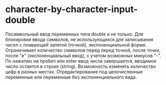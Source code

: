# character-by-character-input-double
Посимвольный ввод переменных типа double и не только. Для блокировки ввода символов, не использующихся для записывания чисел с плавающей запятой (точкой), экспоненциальной форме. Ограничивает количество символов перед перед точкой, после точки, после "e" (экспоненциальный ввод), с учетом возможных минусов "-". По нажатию на пробел или enter ввод числа завершается, вводимое число остается в строке (string).
Возможность изменять количество цифр в разных местах. Отредактирование под целочисленные переменные или переменные без экспоненциального вида.
